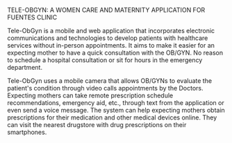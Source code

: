 TELE-OBGYN: A WOMEN CARE AND MATERNITY APPLICATION FOR FUENTES CLINIC

  Tele-ObGyn is a mobile and web application that incorporates electronic communications and technologies to develop patients with healthcare services without in-person appointments. It aims to make it easier for an expecting mother to have a quick consultation with the OB/GYN. No reason to schedule a hospital consultation or sit for hours in the emergency department.
  
  Tele-ObGyn uses a mobile camera that allows OB/GYNs to evaluate the patient's condition through video calls appointments by the Doctors. Expecting mothers can take remote prescription schedule recommendations, emergency aid, etc., through text from the application or even send a voice message. The system can help expecting mothers obtain prescriptions for their medication and other medical devices online. They can visit the nearest drugstore with drug prescriptions on their smartphones.

  
